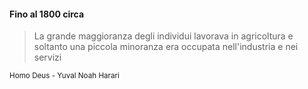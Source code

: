 #### Fino al 1800 circa

> La grande maggioranza degli individui lavorava in agricoltura
> e soltanto una piccola minoranza era occupata nell'industria e nei servizi

<small>
Homo Deus - Yuval Noah Harari
</small>


<aside class="notes">
</aside>
